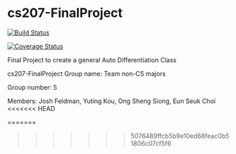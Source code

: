 # cs207-FinalProject

[![Build Status](https://travis-ci.org/AutoDiffAll/cs207-FinalProject.svg?branch=master)](https://travis-ci.org/AutoDiffAll/cs207-FinalProject.svg?branch=master)

[![Coverage Status](https://coveralls.io/repos/github/AutoDiffAll/cs207-FinalProject/badge.svg?branch=master)](https://coveralls.io/github/AutoDiffAll/cs207-FinalProject?branch=master)

Final Project to create a general Auto Differentiation Class

cs207-FinalProject
Group name: Team non-CS majors

Group number: 5

Members: Josh Feldman, Yuting Kou, Ong Sheng Siong, Eun Seuk Choi
<<<<<<< HEAD

=======
>>>>>>> 5076489ffcb5b9e10ed68feac0b51806c07cf5f6
